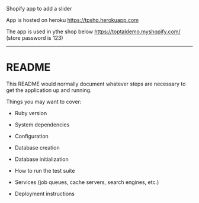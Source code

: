 Shopify app to add a slider

App is hosted on heroku
https://tpshp.herokuapp.com

The app is used in ythe shop below
https://toptaldemo.myshopify.com/
(store password is 123)



---

# README

This README would normally document whatever steps are necessary to get the
application up and running.

Things you may want to cover:

* Ruby version

* System dependencies

* Configuration

* Database creation

* Database initialization

* How to run the test suite

* Services (job queues, cache servers, search engines, etc.)

* Deployment instructions

